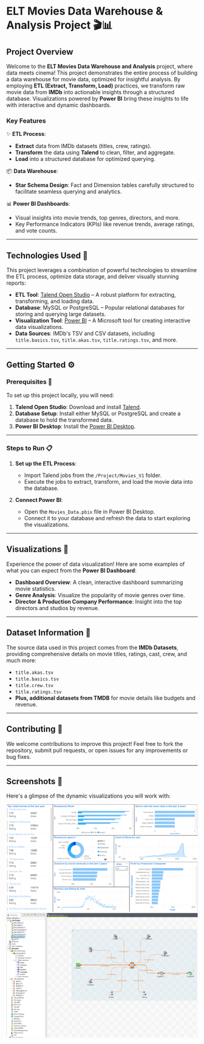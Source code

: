# **ELT Movies Data Warehouse & Analysis Project** 🎬📊


## **Project Overview**
Welcome to the **ELT Movies Data Warehouse and Analysis** project, where data meets cinema! This project demonstrates the entire process of building a data warehouse for movie data, optimized for insightful analysis. By employing **ETL (Extract, Transform, Load)** practices, we transform raw movie data from **IMDb** into actionable insights through a structured database. Visualizations powered by **Power BI** bring these insights to life with interactive and dynamic dashboards.

### **Key Features** 
✨ **ETL Process**:
- **Extract** data from IMDb datasets (titles, crew, ratings).
- **Transform** the data using **Talend** to clean, filter, and aggregate.
- **Load** into a structured database for optimized querying.

📦 **Data Warehouse**:
- **Star Schema Design**: Fact and Dimension tables carefully structured to facilitate seamless querying and analytics.

📊 **Power BI Dashboards**:
- Visual insights into movie trends, top genres, directors, and more.
- Key Performance Indicators (KPIs) like revenue trends, average ratings, and vote counts.

---

## **Technologies Used** 🚀
This project leverages a combination of powerful technologies to streamline the ETL process, optimize data storage, and deliver visually stunning reports:
- **ETL Tool**: [Talend Open Studio](https://www.talend.com) – A robust platform for extracting, transforming, and loading data.
- **Database**: MySQL or PostgreSQL – Popular relational databases for storing and querying large datasets.
- **Visualization Tool**: [Power BI](https://powerbi.microsoft.com) – A Microsoft tool for creating interactive data visualizations.
- **Data Sources**: IMDb's TSV and CSV datasets, including `title.basics.tsv`, `title.akas.tsv`, `title.ratings.tsv`, and more.

---

## **Getting Started** ⚙️

### **Prerequisites** 🔧
To set up this project locally, you will need:
1. **Talend Open Studio**: Download and install [Talend](https://www.talend.com).
2. **Database Setup**: Install either MySQL or PostgreSQL and create a database to hold the transformed data.
3. **Power BI Desktop**: Install the [Power BI Desktop](https://powerbi.microsoft.com/en-us/desktop/).

---

### **Steps to Run** 📋
1. **Set up the ETL Process**:
   - Import Talend jobs from the `/Project/Movies_V1` folder.
   - Execute the jobs to extract, transform, and load the movie data into the database.
   
2. **Connect Power BI**:
   - Open the `Movies_Data.pbix` file in Power BI Desktop.
   - Connect it to your database and refresh the data to start exploring the visualizations.

---

## **Visualizations** 🎨

Experience the power of data visualization! Here are some examples of what you can expect from the **Power BI Dashboard**:

- **Dashboard Overview**: A clean, interactive dashboard summarizing movie statistics.
- **Genre Analysis**: Visualize the popularity of movie genres over time.
- **Director & Production Company Performance**: Insight into the top directors and studios by revenue.

---

## **Dataset Information** 📝

The source data used in this project comes from the **IMDb Datasets**, providing comprehensive details on movie titles, ratings, cast, crew, and much more:
- `title.akas.tsv`
- `title.basics.tsv`
- `title.crew.tsv`
- `title.ratings.tsv`
- **Plus, additional datasets from TMDB** for movie details like budgets and revenue.

---

## **Contributing** 🤝
We welcome contributions to improve this project! Feel free to fork the repository, submit pull requests, or open issues for any improvements or bug fixes.

---

## **Screenshots** 📸
Here's a glimpse of the dynamic visualizations you will work with:

![Dashboard Overview](screenshots/pbix.png)  
![Genre Analysis](screenshots/talend.png)

